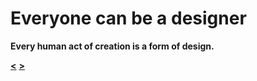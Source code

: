 # Everyone can be a designer

**Every human act of creation is a form of design.**

**[<](https://github.com/vojtechpulec/english-for-designers)** **[>](https://github.com/vojtechpulec/english-for-designers/main/01-design-manifesto/slides/2.md)**
